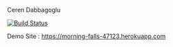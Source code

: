 Ceren Dabbagoglu

[![Build Status](https://travis-ci.org/cerenDabbagoglu/myDemoApp.svg?branch=master)](https://travis-ci.org/cerenDabbagoglu/myDemoApp)

Demo Site : https://morning-falls-47123.herokuapp.com
